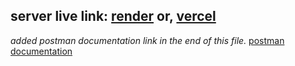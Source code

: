 ## server live link: [render](https://mern-taskmanager-with-dnd.onrender.com) or, [vercel](https://mern-taskmanager-with-dnd.vercel.app)
*added postman documentation link in the end of this file.*
[postman documentation](https://documenter.getpostman.com/view/20773865/2sA3e2fpLg)

